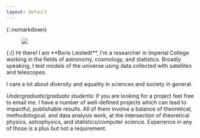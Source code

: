 ```yaml
---
layout: default
---
```


<div class="lead pretty-links">

{::nomarkdown}
<figure class="site-profile">
    <img src="{{ site.baseurl }}/assets/img/me10.jpg">
</figure>
{:/}
Hi there! I am **Boris Leistedt**, I'm a researcher in Imperial College working in the fields of astronomy, cosmology, and statistics. Broadly speaking, I test models of the universe using data collected with satellites and telescopes.

I care a lot about diversity and equality in sciences and society in general.

*Undergraduate/graduate students*: if you are looking for a project feel free to email me.
I have a number of well-defined projects which can lead to impactful, publishable results.
All of them involve a balance of theoretical, methodological, and data analysis work, at the intersection of theoretical physics, astrophysics, and statistics/computer science. Experience in any of those is a plus but not a requirement.

</div>
